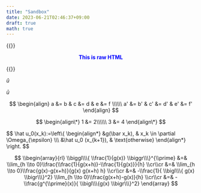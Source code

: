 ```yaml
---
title: "Sandbox"
date: 2023-06-21T02:46:37+09:00
draft: true
math: true
---
```


{{<rawhtml>}}
<p align="center" style="color: blue;"><strong>This is raw HTML</strong></p>
{{</rawhtml>}}

$\hat u$

$\bar u$

$$
\begin{align}
a  &= b  & c  &= d  & e  &= f \\\\\\
a' &= b' & c' &= d' & e' &= f'
\end{align}
$$

$$
\begin{align\*}
1 &= 2\\\\\\
3 &= 4
\end{align\*}
$$

$$
\hat u_0(x_k):=\left\\{
\begin{align\*}
  &g(\bar x_k), & x_k \in \partial \Omega_{\epsilon} \\\\\\
  &\hat u_0 (x_{k+1}), & \text{otherwise}
\end{align\*} 
\right.
$$

$$
\\begin{array}{rl} \\biggl\\\{ \\frac{1}{g(x)} \\biggr\\\}^{\\prime} &=& \\lim_{h \\to 0}\\frac{\\frac{1}{g(x+h)}-\\frac{1}{g(x)}}{h} \\cr\\cr &=& \\lim_{h \\to 0}\\frac{g(x)-g(x+h)}{g(x) g(x+h) h} \\cr\\cr  &=& -\\frac{1}{ \\bigl\\\{ g(x) \\bigr\\\}^2} \\lim_{h \\to 0}\\frac{g(x+h)-g(x)}{h} \\cr\\cr &=& -\\frac{g^{\\prime}(x)}{ \\bigl\\\{g(x) \\bigr\\\}^2} \end{array}
$$
